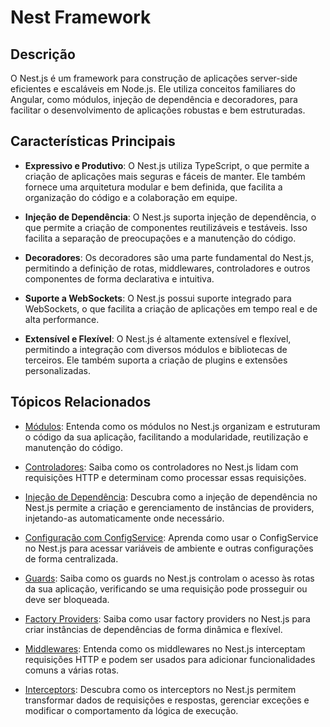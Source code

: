 # Nest Framework

## Descrição

O Nest.js é um framework para construção de aplicações server-side eficientes e escaláveis em Node.js. Ele utiliza conceitos familiares do Angular, como módulos, injeção de dependência e decoradores, para facilitar o desenvolvimento de aplicações robustas e bem estruturadas.

## Características Principais

- **Expressivo e Produtivo**: O Nest.js utiliza TypeScript, o que permite a criação de aplicações mais seguras e fáceis de manter. Ele também fornece uma arquitetura modular e bem definida, que facilita a organização do código e a colaboração em equipe.

- **Injeção de Dependência**: O Nest.js suporta injeção de dependência, o que permite a criação de componentes reutilizáveis e testáveis. Isso facilita a separação de preocupações e a manutenção do código.

- **Decoradores**: Os decoradores são uma parte fundamental do Nest.js, permitindo a definição de rotas, middlewares, controladores e outros componentes de forma declarativa e intuitiva.

- **Suporte a WebSockets**: O Nest.js possui suporte integrado para WebSockets, o que facilita a criação de aplicações em tempo real e de alta performance.

- **Extensível e Flexível**: O Nest.js é altamente extensível e flexível, permitindo a integração com diversos módulos e bibliotecas de terceiros. Ele também suporta a criação de plugins e extensões personalizadas.

## Tópicos Relacionados

- [Módulos](./NEST_MODULE.MD): Entenda como os módulos no Nest.js organizam e estruturam o código da sua aplicação, facilitando a modularidade, reutilização e manutenção do código.
  
- [Controladores](./NEST_CONTROLLERS.MD): Saiba como os controladores no Nest.js lidam com requisições HTTP e determinam como processar essas requisições.

- [Injeção de Dependência](./NEST_PROVIDERS.MD): Descubra como a injeção de dependência no Nest.js permite a criação e gerenciamento de instâncias de providers, injetando-as automaticamente onde necessário.

- [Configuração com ConfigService](./NEST_CONFIG_SERVICE.MD): Aprenda como usar o ConfigService no Nest.js para acessar variáveis de ambiente e outras configurações de forma centralizada.

- [Guards](./NEST_GUARDS.MD): Saiba como os guards no Nest.js controlam o acesso às rotas da sua aplicação, verificando se uma requisição pode prosseguir ou deve ser bloqueada.

- [Factory Providers](./NEST_FACTORY.MD): Saiba como usar factory providers no Nest.js para criar instâncias de dependências de forma dinâmica e flexível.

- [Middlewares](./NEST_MIDDLEWARES.MD): Entenda como os middlewares no Nest.js interceptam requisições HTTP e podem ser usados para adicionar funcionalidades comuns a várias rotas.

- [Interceptors](./NEST_INTERCEPTORS.MD): Descubra como os interceptors no Nest.js permitem transformar dados de requisições e respostas, gerenciar exceções e modificar o comportamento da lógica de execução.